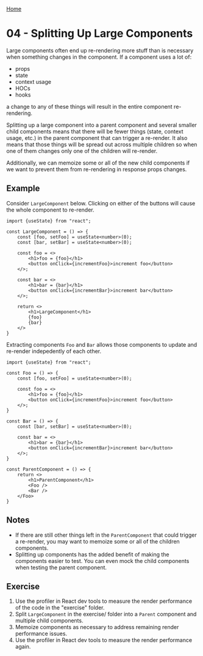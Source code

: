 [Home](../README.md)

# 04 - Splitting Up Large Components

Large components often end up re-rendering more stuff than is necessary when something
changes in the component. If a component uses a lot of:
- props
- state
- context usage
- HOCs
- hooks

a change to any of these things will result in the entire component re-rendering.

Splitting up a large component into a parent component and several smaller child
components means that there will be fewer things (state, context usage, etc.) in
the parent component that can trigger a re-render.  It also means that those things
will be spread out across multiple children so when one of them changes only one of
the children will re-render.

Additionally, we can memoize some or all of the new child components if we want to
prevent them from re-rendering in response props changes.

## Example

Consider `LargeComponent` below. Clicking on either of the buttons will cause
the whole component to re-render.

```tsx
import {useState} from "react";

const LargeComponent = () => {
    const [foo, setFoo] = useState<number>(0);
    const [bar, setBar] = useState<number>(0);

    const foo = <>
        <h1>foo = {foo}</h1>
        <button onClick={incrementFoo}>increment foo</button>
    </>;

    const bar = <>
        <h1>bar = {bar}</h1>
        <button onClick={incrementBar}>increment bar</button>
    </>;

    return <>
        <h1>LargeComponent</h1>
        {foo}
        {bar}
    </>
}
```

Extracting components `Foo` and `Bar` allows those components to update and
re-render indepedently of each other.


```tsx
import {useState} from "react";

const Foo = () => {
    const [foo, setFoo] = useState<number>(0);

    const foo = <>
        <h1>foo = {foo}</h1>
        <button onClick={incrementFoo}>increment foo</button>
    </>;
}

const Bar = () => {
    const [bar, setBar] = useState<number>(0);

    const bar = <>
        <h1>bar = {bar}</h1>
        <button onClick={incrementBar}>increment bar</button>
    </>;
}

const ParentComponent = () => {
    return <>
        <h1>ParentComponent</h1>
        <Foo />
        <Bar />
    </Foo>
}
```

## Notes

- If there are still other things left in the `ParentComponent` that could
  trigger a re-render, you may want to memoize some or all of the children components.
- Splitting up components has the added benefit of making the components easier
  to test. You can even mock the child components when testing the parent component.

## Exercise

1. Use the profiler in React dev tools to measure the render performance of the code 
   in the "exercise" folder.
2. Split `LargeComponent` in the exercise/ folder into a `Parent` component and
   multiple child components.
3. Memoize components as necessary to address remaining render performance issues.
4. Use the profiler in React dev tools to measure the render performance again.
